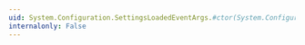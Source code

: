 ```yaml
---
uid: System.Configuration.SettingsLoadedEventArgs.#ctor(System.Configuration.SettingsProvider)
internalonly: False
---
```

